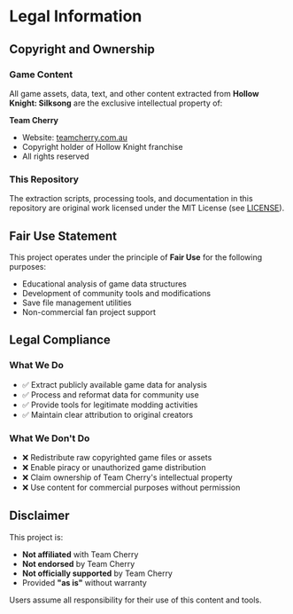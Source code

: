 # Legal Information

## Copyright and Ownership

### Game Content
All game assets, data, text, and other content extracted from **Hollow Knight: Silksong** are the exclusive intellectual property of:

**Team Cherry**  
- Website: [teamcherry.com.au](https://teamcherry.com.au)
- Copyright holder of Hollow Knight franchise
- All rights reserved

### This Repository
The extraction scripts, processing tools, and documentation in this repository are original work licensed under the MIT License (see [LICENSE](LICENSE)).

## Fair Use Statement

This project operates under the principle of **Fair Use** for the following purposes:
- Educational analysis of game data structures
- Development of community tools and modifications
- Save file management utilities
- Non-commercial fan project support

## Legal Compliance

### What We Do
- ✅ Extract publicly available game data for analysis
- ✅ Process and reformat data for community use
- ✅ Provide tools for legitimate modding activities
- ✅ Maintain clear attribution to original creators

### What We Don't Do
- ❌ Redistribute raw copyrighted game files or assets
- ❌ Enable piracy or unauthorized game distribution
- ❌ Claim ownership of Team Cherry's intellectual property
- ❌ Use content for commercial purposes without permission

## Disclaimer

This project is:
- **Not affiliated** with Team Cherry
- **Not endorsed** by Team Cherry
- **Not officially supported** by Team Cherry
- Provided **"as is"** without warranty

Users assume all responsibility for their use of this content and tools.